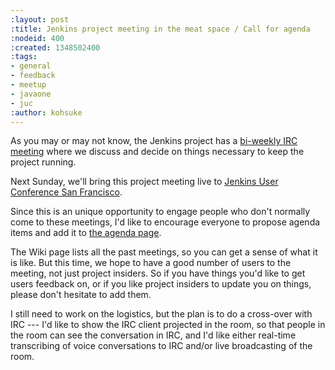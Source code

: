 ```yaml
---
:layout: post
:title: Jenkins project meeting in the meat space / Call for agenda
:nodeid: 400
:created: 1348502400
:tags:
- general
- feedback
- meetup
- javaone
- juc
:author: kohsuke
---
```

As you may or may not know, the Jenkins project has a [bi-weekly IRC meeting](https://wiki.jenkins-ci.org/display/JENKINS/Governance+Meeting+Agenda) where we discuss and decide on things necessary to keep the project running.

Next Sunday, we'll bring this project meeting live to [Jenkins User Conference San Francisco](http://www.cloudbees.com/jenkins-user-conference-2012-san-francisco.cb).

Since this is an unique opportunity to engage people who don't normally come to these meetings, I'd like to encourage everyone to propose agenda items and add it to [the agenda page](https://wiki.jenkins-ci.org/display/JENKINS/Governance+Meeting+Agenda#GovernanceMeetingAgenda-JenkinsUserConferenceMeeting@SanFrancisco).

The Wiki page lists all the past meetings, so you can get a sense of what it is like. But this time, we hope to have a good number of users to the meeting, not just project insiders. So if you have things you'd like to get users feedback on, or if you like project insiders to update you on things, please don't hesitate to add them.

I still need to work on the logistics, but the plan is to do a cross-over with IRC --- I'd like to show the IRC client projected in the room, so that people in the room can see the conversation in IRC, and I'd like either real-time transcribing of voice conversations to IRC and/or live broadcasting of the room.
